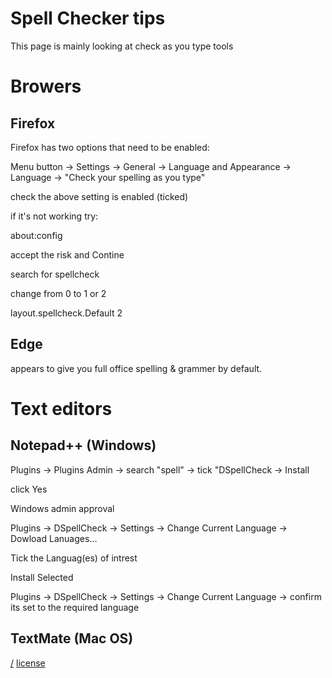 Spell Checker tips
===
This page is mainly looking at check as you type tools

# Browers

## Firefox
Firefox has two options that need to be enabled:

Menu button -> Settings -> General -> Language and Appearance -> Language -> "Check your spelling as you type"

check the above setting is enabled (ticked)

if it's not working try:

   about:config

accept the risk and Contine

search for spellcheck

change from 0 to 1 or 2

   layout.spellcheck.Default  2

## Edge
appears to give you full office spelling & grammer by default. 

# Text editors

## Notepad++ (Windows)
Plugins -> Plugins Admin -> search "spell" -> tick "DSpellCheck -> Install

click Yes

Windows admin approval

Plugins -> DSpellCheck -> Settings -> Change Current Language -> Dowload Lanuages...

Tick the Languag(es) of intrest

Install Selected

Plugins -> DSpellCheck -> Settings -> Change Current Language -> confirm its set to the required language

## TextMate (Mac OS)

[/](/)
[license](/LICENSE)

